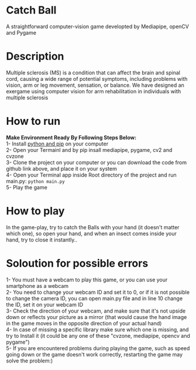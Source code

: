 # Catch Ball
A straightforward computer-vision game developted by Mediapipe, openCV and Pygame
# Description
Multiple sclerosis (MS) is a condition that can affect the brain and spinal cord, causing a wide range of potential symptoms, including problems with vision, arm or leg movement, sensation, or balance. We have designed an exergame using computer vision for arm rehabilitation in individuals with multiple sclerosis
# How to run
**Make Environment Ready By Following Steps Below:**<br>
1- Install [python and pip](https://www.python.org/) on your computer<br>
2- Open your Termainl and by pip insall mediapipe, pygame, cv2 and cvzone<br>
3- Clone the project on your computer or you can download the code from github link above, and place it on your system<br>
4- Open your Terminal app inside Root directory of the project and run main.py: `python main.py`<br>
5- Play the game
# How to play
In the game-play, try to catch the Balls with your hand (it doesn't matter which one), so open your hand, and when an insect comes inside your hand, try to close it instantly..
# Soloution for possible errors
1- You must have a webcam to play this game, or you can use your smartphone as a webcam<br>
2- You need to change your webcam ID and set it to 0, or if it is not possible to change the camera ID, you can open main.py file and in line 10 change the ID, set it on your webcam ID<br>
3- Check the direction of your webcam, and make sure that it's not upside down or reflects your picture as a mirror (that would cause the hand image in the game moves in the opposite direction of your actual hand)<br>
4- In case of missing a specific library make sure which one is missing, and try to Install it (it could be any one of these "cvzone, mediapipe, opencv and pygame")<br>
5- If you are encountered problems during playing the game, such as speed going down or the game doesn't work correctly, restarting the game may solve the problem:)<br>


